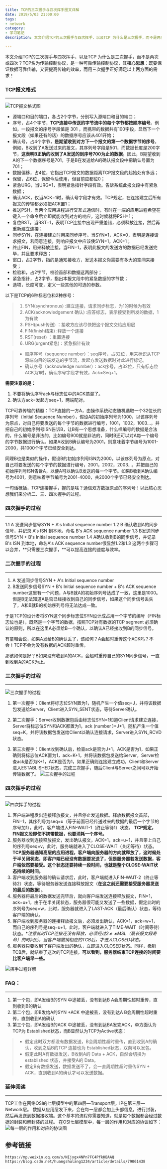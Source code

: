 ```yaml
---
title: TCP的三次握手与四次挥手图文详解
date: 2019/5/03 21:00:00
tags: 
- network
category: 
- 学习笔记
description: 本文介绍TCP的三次握手与四次挥手，以及TCP 为什么是三次握手，而不是两次或四次？TCP名为传输控制协议，是一种可靠传输控制协议，其**核心思想**：既要保证数据可靠传输，又要提高传输的效率，而用三次握手正好满足以上两方面的需求！

---
```


本文介绍TCP的三次握手与四次挥手，以及TCP 为什么是三次握手，而不是两次或四次？TCP名为传输控制协议，是一种可靠传输控制协议，其**核心思想**：既要保证数据可靠传输，又要提高传输的效率，而用三次握手正好满足以上两方面的需求！
### TCP报文格式
---
![TCP报文格式图](http://p1.pstatp.com/origin/pgc-image/519a806ab5cd48638bccec5bc4f65874)
- 源端口和目的端口，各占2个字节，分别写入源端口和目的端口；
- 序号，占4个字节，**TCP连接中传送的字节流中的每个字节都按顺序编号**。例如，一段报文的序号字段值是 301 ，而携带的数据共有100字段，显然下一个报文段（如果还有的话）的数据序号应该从401开始；
- 确认号，占4个字节，**是期望收到对方下一个报文的第一个数据字节的序号**。例如，B收到了A发送过来的报文，其序列号字段是501，而数据长度是200字节，**这表明B正确的收到了A发送的到序号700为止的数据**。因此，B期望收到A的下一个数据序号是701，于是B在发送给A的确认报文段中把确认号置为701；
- 数据偏移，占4位，它指出TCP报文的数据距离TCP报文段的起始处有多远；
- 保留，占6位，保留今后使用，但目前应都位0；
- 紧急URG，当URG=1，表明紧急指针字段有效。告诉系统此报文段中有紧急数据；
- 确认ACK，仅当ACK=1时，确认号字段才有效。TCP规定，在连接建立后所有报文的传输都必须把ACK置1；
- 推送PSH，当两个应用进程进行交互式通信时，有时在一端的应用进程希望在键入一个命令后立即就能收到对方的响应，这时候就将PSH=1；
- 复位RST，当RST=1，表明TCP连接中出现严重差错，必须释放连接，然后再重新建立连接；
- 同步SYN，在连接建立时用来同步序号。当SYN=1，ACK=0，表明是连接请求报文，若同意连接，则响应报文中应该使SYN=1，ACK=1；
- 终止FIN，用来释放连接。当FIN=1，表明此报文的发送方的数据已经发送完毕，并且要求释放；
- 窗口，占2字节，指的是通知接收方，发送本报文你需要有多大的空间来接受；
- 检验和，占2字节，校验首部和数据这两部分；
- 紧急指针，占2字节，指出本报文段中的紧急数据的字节数；
- 选项，长度可变，定义一些其他的可选的参数。


以下是TCP的6种标志位和2种序号：
> 1. SYN(synchronous) :建立连接，请求同步标志，为1的时候为有效 
> 2. ACK(acknowledgement 确认) :应答标志，表示接受到所发的数据，1为有效 
> 3. PSH(push传送) ：接收方应该尽快把这个报文交给应用层
> 4. FIN(finish结束) :释放一个连接
> 5. RST(reset) ：重置连接
> 6. URG(urgent紧急)：紧急指针有效

> - 顺序序号（sequence number）：seq序号，占32位，用来标识从TCP源端向目的端发送的字节流，发起方发送数据时对此进行标记。
> - 确认序号（acknowledge number）：ack序号，占32位，只有标志位ACK为1时，确认序号字段才有效，Ack=Seq+1。

**需要注意的是：**
1. 不要将确认序号ack与标志位中的ACK搞混了。
2. 确认方ack=发起方seq+1，两端配对。 

TCP可靠传输的精髓：TCP连接的一方A，由操作系统动态随机选取一个32位长的序列号（Initial Sequence Number），假设A的初始序列号为1000，以该序列号为原点，对自己将要发送的每个字节的数据进行编号，1001，1002，1003…，并把自己的初始序列号ISN告诉B，让B有一个思想准备，什么样编号的数据是合法的，什么编号是非法的，比如编号900就是非法的，同时B还可以对A每一个编号的字节数据进行确认。如果A收到B确认编号为2001，则意味着字节编号为1001-2000，共1000个字节已经安全到达。

同理B也是类似的操作，假设B的初始序列号ISN为2000，以该序列号为原点，对自己将要发送的每个字节的数据进行编号，2001，2002，2003…，并把自己的初始序列号ISN告诉A，以便A可以确认B发送的每一个字节。如果B收到A确认编号为4001，则意味着字节编号为2001-4000，共2000个字节已经安全到达。

一句话概括，TCP连接握手，握的是啥？通信双方数据原点的序列号！以此核心思想我们来分析二、三、四次握手的过程。
### 四次握手的过程
---
1.1 A 发送同步信号SYN + A's Initial sequence number 
1.2 B 确认收到A的同步信号，并记录 A's ISN 到本地，命名 B's ACK sequence number
1.3 B发送同步信号SYN + B's Initial sequence number 
1.4 A确认收到B的同步信号，并记录 B's ISN 到本地，命名A's ACK sequence number很显然1.2和1.3 这两个步骤可以合并，**只需要三次握手，**可以提高连接的速度与效率。
### 二次握手的过程
---
1. A 发送同步信号SYN + A's Initial sequence number 
2. B发送同步信号SYN + B's Initial sequence number + B's ACK sequence number这里有一个问题，A与B就A的初始序列号达成了一致，这里是1000。但是B无法知道A是否已经接收到自己的同步信号，如果这个同步信号丢失了，A和B就B的初始序列号将无法达成一致。

于是TCP的设计者将SYN这个同步标志位SYN设计成占用一个字节的编号（FIN标志位也是），既然是一个字节的数据，按照TCP对有数据的TCP segment 必须确认的原则，所以在这里A必须给B一个确认，以确认A已经接收到B的同步信号。

有童鞋会说，如果A发给B的确认丢了，该如何？A会超时重传这个ACK吗？不会！TCP不会为没有数据的ACK超时重传。

那该如何是好？B如果没有收到A的ACK，会超时重传自己的SYN同步信号，一直到收到A的ACK为止。

### 三次握手的过程
---
![三次握手的过程](http://pb3.pstatp.com/large/pgc-image/2360db3b48404793bebd2aa472b1021c)
1. 第一次握手：Client将标志位SYN置为1，随机产生一个值seq=J，并将该数据包发送给Server，Client进入SYN_SENT状态，等待Server确认。

2. 第二次握手：Server收到数据包后由标志位SYN=1知道Client请求建立连接，Server将标志位SYN和ACK都置为1，ack (number )=J+1，随机产生一个值seq=K，并将该数据包发送给Client以确认连接请求，Server进入SYN_RCVD状态。

3. 第三次握手：Client收到确认后，检查ack是否为J+1，ACK是否为1，如果正确则将标志位ACK置为1，ack=K+1，并将该数据包发送给Server，Server检查ack是否为K+1，ACK是否为1，如果正确则连接建立成功，Client和Server进入ESTABLISHED状态，完成三次握手，随后Client与Server之间可以开始传输数据了。
![三次握手的过程](http://pb3.pstatp.com/large/pgc-image/6cddd81cd0dd4631bd075d46108d0be7)


### 四次挥手的过程
---
![四次挥手的过程](http://pb3.pstatp.com/large/pgc-image/220fa0e319b3416d8ba164e6f6da503c)
1. 客户端进程发出连接释放报文，并且停止发送数据。释放数据报文首部，FIN=1，其序列号为seq=u（等于前面已经传送过来的数据的最后一个字节的序号加1），此时，客户端进入FIN-WAIT-1（终止等待1）状态。 **TCP规定，FIN报文段即使不携带数据，也要消耗一个序号。**
2. 服务器收到连接释放报文，发出确认报文，ACK=1，ack=u+1，并且带上自己的序列号seq=v，此时，服务端就进入了CLOSE-WAIT（关闭等待）状态。**TCP服务器通知高层的应用进程，客户端向服务器的方向就释放了，这时候处于半关闭状态，即客户端已经没有数据要发送了，但是服务器若发送数据，客户端依然要接受。这个状态还要持续一段时间，也就是整个CLOSE-WAIT状态持续的时间。**
3. 客户端收到服务器的确认请求后，此时，客户端就进入FIN-WAIT-2（终止等待2）状态，等待服务器发送连接释放报文（**在这之前还需要接受服务器发送的最后的数据**）。
4. 服务器将最后的数据发送完毕后，就向客户端发送连接释放报文，FIN=1，ack=u+1，由于在半关闭状态，服务器很可能又发送了一些数据，假定此时的序列号为seq=w，此时，服务器就进入了LAST-ACK（最后确认）状态，等待客户端的确认。
5. 客户端收到服务器的连接释放报文后，必须发出确认，ACK=1，ack=w+1，而自己的序列号是seq=u+1，此时，客户端就进入了TIME-WAIT（时间等待）状态。**注意此时TCP连接还没有释放，必须经过2∗ *∗MSL（最长报文段寿命）的时间后，当客户端撤销相应的TCB后，才进入CLOSED状态。**
6. 服务器只要收到了客户端发出的确认，立即进入CLOSED状态。同样，撤销TCB后，就结束了这次的TCP连接。**可以看到，服务器结束TCP连接的时间要比客户端早一些。**

![挥手过程详解](http://pb3.pstatp.com/large/pgc-image/d32fc4e18f384a278836e255da381448)
### FAQ：
---
1. 第一个包，即A发给B的SYN 中途被丢，没有到达B
A会周期性超时重传，直到收到B的确认
2. 第二个包，即B发给A的SYN +ACK 中途被丢，没有到达A
B会周期性超时重传，直到收到A的确认
3. 第三个包，即A发给B的ACK 中途被丢，没有到达BA发完ACK，单方面认为TCP为 Established状态，而B显然认为TCP为Active状态：
> - 假定此时双方都没有数据发送，B会周期性超时重传，直到收到A的确认，收到之后B的TCP 连接也为 Established状态，双向可以发包。
> - 假定此时A有数据发送，B收到A的 Data + ACK，自然会切换为established 状态，并接受A的 Data。
> - 假定B有数据发送，数据发送不了，会一直周期性超时重传SYN + ACK，直到收到A的确认才可以发送数据。
### 延伸阅读
---
TCP工作在网络OSI的七层模型中的第四层—Transport层，IP在第三层—Network层。
数据从应用层发下来，会在每一层都会加上头部信息，进行封装，然后再发送到数据接收端。这个基本的流程你需要知道，就是每个数据都会经过数据的封装和解封装的过程。 在OSI七层模型中，每一层的作用和对应的协议如下：
![每一层的作用和对应的协议图](http://pb3.pstatp.com/large/pgc-image/16942ff6c04446d4b72753665f8810b7)

**参考链接**
---
```
https://mp.weixin.qq.com/s/NIjxgx4NPn7FC4PfkHBAAQ
https://blog.csdn.net/huangshulang1234/article/details/79061438
```